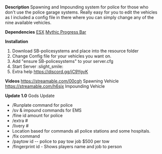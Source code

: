 **Description**
Spawning and Impounding system for police for those who don't use the police garage systems. Really easy for you to edit the vehicles as I included a config file in there where you can simply change any of the nine available vehicles.

**Dependencies**
[ESX](https://forum.cfx.re/t/release-esx-base/39881)
[Mythic Progress Bar](https://forum.cfx.re/t/dev-resource-mythic-progress-bar/527607)


**Installation**
1. Download SB-policesystems and place into the resource folder
2. Change Config file for your vehicles you want on.
3. Add "ensure SB-policesystems" to your server.cfg
4. Start Server :slight_smile: 
5. Extra help https://discord.gg/jC9YgyK

**Videos**
https://streamable.com/00cgh Spawning Vehicle
https://streamable.com/h6sjx Impounding Vehicle

**Update 1.0**  Gods Update

- /Runplate command for police
- /sv & impound commands for EMS 
- /fine id amount for police
- /extra #  
- /livery # 
- Location based for commands all police stations and some hospitals. 
- /fix command 
- /paytow id -- police to pay tow job $500 per tow
- /fingerprint id - Shows players name and job to person
